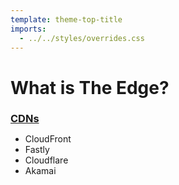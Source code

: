 ```yaml
---
template: theme-top-title
imports:
  - ../../styles/overrides.css
---
```


<style>
  h3 {
    text-decoration: underline;
    margin-bottom: 0!important;
  }
</style>

# What is The Edge?

### CDNs

- CloudFront
- Fastly
- Cloudflare
- Akamai